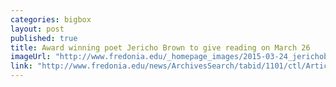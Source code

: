 ```yaml
---
categories: bigbox
layout: post
published: true
title: Award winning poet Jericho Brown to give reading on March 26
imageUrl: "http://www.fredonia.edu/_homepage_images/2015-03-24_jerichobrown52-web.jpg"
link: "http://www.fredonia.edu/news/ArchivesSearch/tabid/1101/ctl/ArticleView/mid/1878/articleId/5266/Award_winning_poet_Jericho_Brown_to_give_reading_at_Fredonia.aspx"
---
```


